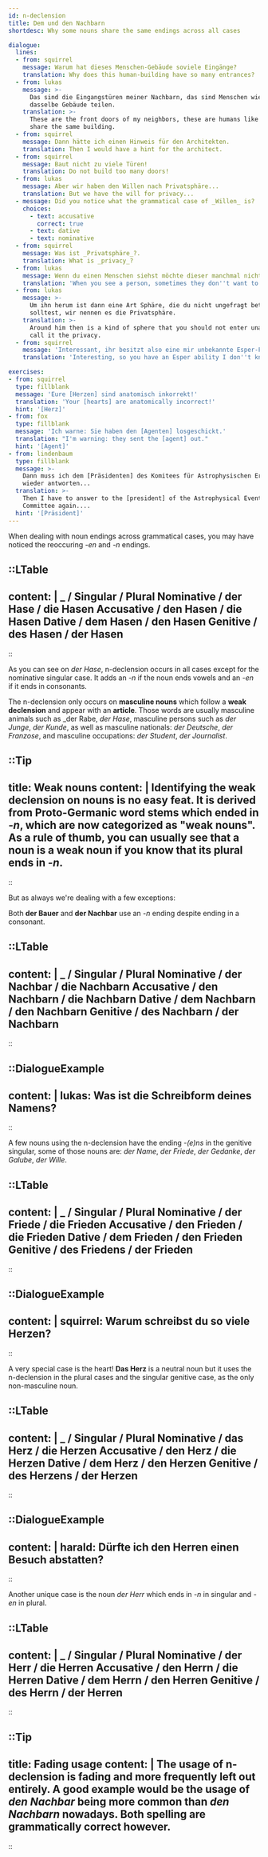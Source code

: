 ```yaml
---
id: n-declension
title: Dem und den Nachbarn
shortdesc: Why some nouns share the same endings across all cases

dialogue:
  lines:
  - from: squirrel
    message: Warum hat dieses Menschen-Gebäude soviele Eingänge?
    translation: Why does this human-building have so many entrances?
  - from: lukas
    message: >-
      Das sind die Eingangstüren meiner Nachbarn, das sind Menschen wie ich, die
      dasselbe Gebäude teilen.
    translation: >-
      These are the front doors of my neighbors, these are humans like me who
      share the same building.
  - from: squirrel
    message: Dann hätte ich einen Hinweis für den Architekten.
    translation: Then I would have a hint for the architect.
  - from: squirrel
    message: Baut nicht zu viele Türen!
    translation: Do not build too many doors!
  - from: lukas
    message: Aber wir haben den Willen nach Privatsphäre...
    translation: But we have the will for privacy...
  - message: Did you notice what the grammatical case of _Willen_ is?
    choices:
      - text: accusative
        correct: true
      - text: dative
      - text: nominative
  - from: squirrel
    message: Was ist _Privatsphäre_?.
    translation: What is _privacy_?
  - from: lukas
    message: Wenn du einen Menschen siehst möchte dieser manchmal nicht gestört werden.
    translation: 'When you see a person, sometimes they don''t want to be disturbed.'
  - from: lukas
    message: >-
      Um ihn herum ist dann eine Art Sphäre, die du nicht ungefragt betreten
      solltest, wir nennen es die Privatsphäre.
    translation: >-
      Around him then is a kind of sphere that you should not enter unasked, we
      call it the privacy.
  - from: squirrel
    message: 'Interessant, ihr besitzt also eine mir unbekannte Esper-Fähigkeit.'
    translation: 'Interesting, so you have an Esper ability I don''t know about.'

exercises:
- from: squirrel
  type: fillblank
  message: 'Eure [Herzen] sind anatomisch inkorrekt!'
  translation: 'Your [hearts] are anatomically incorrect!'
  hint: '[Herz]'
- from: fox
  type: fillblank
  message: 'Ich warne: Sie haben den [Agenten] losgeschickt.'
  translation: "I'm warning: they sent the [agent] out."
  hint: '[Agent]'
- from: lindenbaum
  type: fillblank
  message: >-
    Dann muss ich dem [Präsidenten] des Komitees für Astrophysischen Ereignisse
    wieder antworten...
  translation: >-
    Then I have to answer to the [president] of the Astrophysical Events
    Committee again....
  hint: '[Präsident]'
---
```


When dealing with noun endings across grammatical cases, you may have noticed the reoccuring _-en_ and _-n_ endings.

::LTable
---
content: |
  _ / Singular / Plural
  Nominative / der Hase / die Hase**n**
  Accusative / den Hase**n** / die Hase**n**
  Dative / dem Hase**n** / den Hase**n**
  Genitive / des Hase**n** / der Hase**n**
---
::

As you can see on _der Hase_, n-declension occurs in all cases except for the nominative singular case.
It adds an _-n_ if the noun ends vowels and an _-en_ if it ends in consonants.

The n-declension only occurs on **masculine nouns** which follow a **weak declension** and appear with an **article**.
Those words are usually masculine animals such as _der Rabe, _der Hase_,
masculine persons such as _der Junge_, _der Kunde_,
as well as masculine nationals: _der Deutsche_, _der Franzose_,
and masculine occupations: _der Student_, _der Journalist_.

::Tip
---
title: Weak nouns
content: |
  Identifying the weak declension on nouns is no easy feat. It is derived from Proto-Germanic word stems which ended in _-n_, which are now categorized as "weak nouns".
  As a rule of thumb, you can usually see that a noun is a weak noun if you know that its plural ends in _-n_.
---
::

But as always we're dealing with a few exceptions:

Both __der Bauer__ and __der Nachbar__ use an _-n_ ending despite ending in a consonant.

::LTable
---
content: |
  _ / Singular / Plural
  Nominative / der Nachbar / die Nachbar**n**
  Accusative / den Nachbar**n** / die Nachbar**n**
  Dative / dem Nachbar**n** / den Nachbar**n**
  Genitive / des Nachbar**n** / der Nachbar**n**
---
::

::DialogueExample
---
content: |
  lukas:
    Was ist die Schreibform deines Name**ns**?
---
::

A few nouns using the n-declension have the ending _-(e)ns_ in the genitive singular, some of those nouns are: _der Name_, _der Friede_, _der Gedanke_, _der Galube_, _der Wille_.

::LTable
---
content: |
  _ / Singular / Plural
  Nominative / der Friede / die Friede**n**
  Accusative / den Friede**n** / die Friede**n**
  Dative / dem Friede**n** / den Friede**n**
  Genitive / des Friede**ns** / der Friede**n**
---
::

::DialogueExample
---
content: |
  squirrel:
    Warum schreibst du so viele Herz**en**?
---
::

A very special case is the heart! __Das Herz__ is a neutral noun but it uses the n-declension in the plural cases and the singular genitive case, as the only non-masculine noun.

::LTable
---
content: |
  _ / Singular / Plural
  Nominative / das Herz / die Herz**en**
  Accusative / den Herz / die Herz**en**
  Dative / dem Herz / den Herz**en**
  Genitive / des Herz**ens** / der Herz**en**
---
::


::DialogueExample
---
content: |
  harald:
    Dürfte ich den Herr**en** einen Besuch abstatten?
---
::

Another unique case is the noun _der Herr_ which ends in _-n_ in singular and _-en_ in plural.

::LTable
---
content: |
  _ / Singular / Plural
  Nominative / der Herr / die Herr**en**
  Accusative / den Herr**n** / die Herr**en**
  Dative / dem Herr**n** / den Herr**en**
  Genitive / des Herr**n** / der Herr**en**
---
::

::Tip
---
title: Fading usage
content: |
  The usage of n-declension is fading and more frequently left out entirely.
  A good example would be the usage of _den Nachbar_ being more common than _den Nachbarn_ nowadays.
  Both spelling are grammatically correct however.
---
::